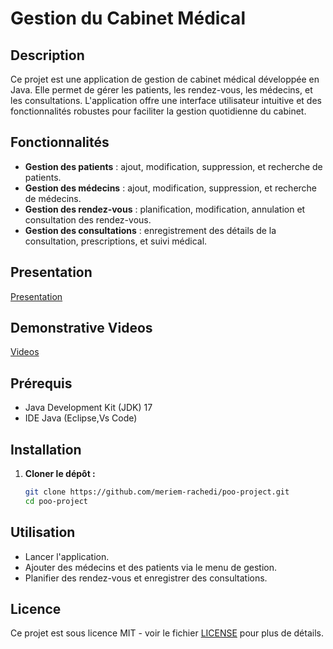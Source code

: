 # Gestion du Cabinet Médical

## Description

Ce projet est une application de gestion de cabinet médical développée en Java. Elle permet de gérer les patients, les rendez-vous, les médecins, et les consultations. L'application offre une interface utilisateur intuitive et des fonctionnalités robustes pour faciliter la gestion quotidienne du cabinet.

## Fonctionnalités

- **Gestion des patients** : ajout, modification, suppression, et recherche de patients.
- **Gestion des médecins** : ajout, modification, suppression, et recherche de médecins.
- **Gestion des rendez-vous** : planification, modification, annulation et consultation des rendez-vous.
- **Gestion des consultations** : enregistrement des détails de la consultation, prescriptions, et suivi médical.

## Presentation
[Presentation](https://www.canva.com/design/DAGAzoKgggE/tHewTZG6t0exUETwpGEGcA/edit?utm_content=DAGAzoKgggE&utm_campaign=designshare&utm_medium=link2&utm_source=sharebutton)

## Demonstrative Videos
[Videos](https://drive.google.com/drive/folders/1U7nd1kmjDceQrGdRWjVhjHM1exnXiVjS?usp=sharing)

## Prérequis

- Java Development Kit (JDK) 17 
- IDE Java (Eclipse,Vs Code)

## Installation

1. **Cloner le dépôt :**
   ```bash
   git clone https://github.com/meriem-rachedi/poo-project.git
   cd poo-project
   ```

## Utilisation

- Lancer l'application.
- Ajouter des médecins et des patients via le menu de gestion.
- Planifier des rendez-vous et enregistrer des consultations.

## Licence

Ce projet est sous licence MIT - voir le fichier [LICENSE](LICENSE) pour plus de détails.
